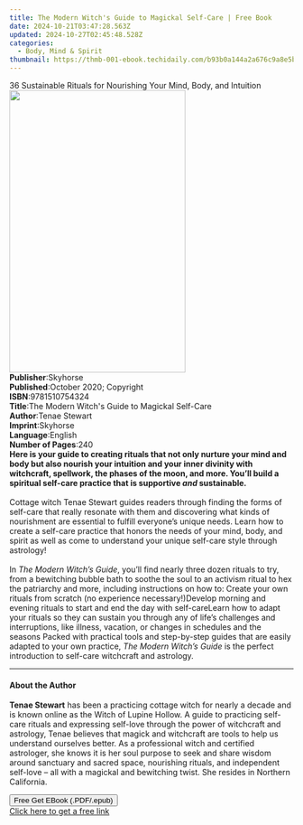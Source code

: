 ```yaml
---
title: The Modern Witch's Guide to Magickal Self-Care | Free Book
date: 2024-10-21T03:47:28.563Z
updated: 2024-10-27T02:45:48.528Z
categories:
  - Body, Mind & Spirit
thumbnail: https://thmb-001-ebook.techidaily.com/b93b0a144a2a676c9a8e5badf26c211d1b568331789cbbeca0e1d1b04d1100a9.jpg
---
```

<main id="book-container">
  <div class="flex flex-col">
    <div class="book-brief flex-1 py-6 px-4 sm:p-6 md:py-10 md:px-8">
      <!-- brief-->
      <div class="book-brief-main">
        36 Sustainable Rituals for Nourishing Your Mind, Body, and Intuition
      </div>
    </div>
    <div
      class="book-meta-info flex-1 grid gap-4 col-start-1 col-end-3 row-start-1 sm:mb-6 sm:grid-cols-4 lg:gap-6 lg:col-start-2 lg:row-end-6 lg:row-span-6 lg:mb-0"
    >
      <div
        class="book-meta-info-left place-content-center mt-4 p-4 text-sm leading-6 col-start-2 col-span-2 dark:text-slate-400"
      >
        <img
          class="w-full h-500 object-cover rounded-lg sm:h-255 sm:col-span-2 lg:col-span-full"
          src="https://img-001-ebook.techidaily.com/f9a98570a421b2465ab98420fc313f6e100132a4981c974ceeee92eac83d7540.jpg"
          alt=""
          width="312"
          height="500"
        />
      </div>
      <div
        class="book-meta-info-right mt-2 col-start-1 row-start-2 col-span-3 self-center"
      >
        <!-- meta data  -->
        <div class="flex flex-col px-4 md:px-8">
          <div class="flex-1">
            <strong>Publisher</strong>:<span class="px-2">Skyhorse</span>
          </div>
          <div class="flex-1">
            <strong>Published</strong>:<span class="px-2"
              >October 2020; Copyright</span
            >
          </div>
          <div class="flex-1">
            <strong>ISBN</strong>:<span class="px-2">9781510754324</span>
          </div>
          <div class="flex-1">
            <strong>Title</strong>:<span class="px-2"
              >The Modern Witch&#39;s Guide to Magickal Self-Care</span
            >
          </div>
          <div class="flex-1">
            <strong>Author</strong>:<span class="px-2">Tenae Stewart</span>
          </div>
          <div class="flex-1">
            <strong>Imprint</strong>:<span class="px-2">Skyhorse</span>
          </div>
          <div class="flex-1">
            <strong>Language</strong>:<span class="px-2">English</span>
          </div>
          <div class="flex-1">
            <strong>Number of Pages</strong>:<span class="px-2">240</span>
          </div>
        </div>
      </div>
    </div>
    <div class="book-description flex-1 py-6 px-4 sm:p-6 md:py-10 md:px-8">
      <div class="book-description-main">
        <div accordion-content="" id="description">
          <b
            >Here<i>&nbsp;</i>is your guide to creating rituals that not only
            nurture your mind and body but also nourish your intuition and your
            inner divinity with witchcraft, spellwork, the phases of the moon,
            and more. You’ll build a spiritual self-care practice that is
            supportive <i>and </i>sustainable.</b
          ><br /><br />
          Cottage witch Tenae Stewart guides readers through finding the forms
          of self-care that really resonate with them and discovering what kinds
          of nourishment are essential to fulfill everyone’s unique needs. Learn
          how to create a self-care practice that honors the needs of your mind,
          body, and spirit as well as come to understand your unique self-care
          style through astrology!<br /><br />
          In <i>The Modern Witch’s Guide</i>, you’ll find nearly three dozen
          rituals to try, from a bewitching bubble bath to soothe the soul to an
          activism ritual to hex the patriarchy and more, including instructions
          on how to: Create your own rituals from scratch (no experience
          necessary!)Develop morning and evening rituals to start and end the
          day with self-careLearn how to adapt your rituals so they can sustain
          you through any of life’s challenges and interruptions, like illness,
          vacation, or changes in schedules and the seasons Packed with
          practical tools and step-by-step guides that are easily adapted to
          your own practice, <i>The Modern Witch’s Guide</i>&nbsp;is the perfect
          introduction to self-care witchcraft and astrology.
        </div>
        <div class="accordion-fader"></div>
      </div>
    </div>
    <div class="book-excerpts flex-1 py-6 px-4 sm:p-6 md:py-10 md:px-8">
      <!-- excerpts-->
      <div class="book-excerpts-main">
        <hr />
        <h4 class="placeholder placeholder-heading">
          <span>About the Author</span>
        </h4>
        <p>
          <b>Tenae Stewart</b> has been a practicing cottage witch for nearly a
          decade and is known online as the Witch of Lupine Hollow. A guide to
          practicing self-care rituals and expressing self-love through the
          power of witchcraft and astrology, Tenae believes that magick and
          witchcraft are tools to help us understand ourselves better. As a
          professional witch and certified astrologer, she knows it is her soul
          purpose to seek and share wisdom around sanctuary and sacred space,
          nourishing rituals, and independent self-love – all with a magickal
          and bewitching twist. She resides in Northern California.
        </p>
      </div>
    </div>
    <div
      class="book-about-author flex-1 py-6 px-4 sm:p-6 md:py-10 md:px-8"
    ></div>
    <div class="book-free-get flex-1 py-6 px-4 sm:p-6 md:py-10 md:px-8">
      <button
        id="btn-free-get"
        class="bg-blue-500 hover:bg-blue-700 text-white font-bold py-2 px-4 rounded"
      >
        Free Get EBook (.PDF/.epub)
      </button>
      <div id="countdown-display" class="px-2 text-lg mt-2"></div>
      <a
        id="free-link"
        class="hidden bg-blue-500 hover:bg-blue-700 text-white font-bold py-2 px-4 rounded"
        href="https://www.ebooks.com/en-us/book/209952557/the-modern-witch-s-guide-to-magickal-self-care/tenae-stewart/"
        target="_blank"
        >Click here to get a free link</a
      >
    </div>
    <script>
      let countdownTime = 0;
      let countdownInterval = null;
      document
        .getElementById('btn-free-get')
        .addEventListener('click', startCountdown);
      function startCountdown() {
        countdownTime = new Date().getTime() + 60000 * 3;
        countdownInterval = setInterval(updateCountdown, 1000);
        document.getElementById('btn-free-get').disabled = true;
        document
          .getElementById('btn-free-get')
          .classList.add('bg-gray-500', 'cursor-not-allowed');
      }
      function updateCountdown() {
        let currentTime = new Date().getTime();
        let timeLeft = countdownTime - currentTime;
        let secondsLeft = Math.floor(timeLeft / 1000);
        document.getElementById('countdown-display').innerHTML =
          `Remaining time: ${secondsLeft} seconds.`;
        if (secondsLeft <= 0) {
          clearInterval(countdownInterval);
          document.getElementById('btn-free-get').classList.add('hidden');
          document.getElementById('free-link').classList.remove('hidden');
          document.getElementById('countdown-display').innerHTML = '';
        }
      }
    </script>
  </div>
</main>

<ins class="adsbygoogle"
      style="display:block"
      data-ad-client="ca-pub-7571918770474297"
      data-ad-slot="8358498916"
      data-ad-format="auto"
      data-full-width-responsive="true"></ins>
    